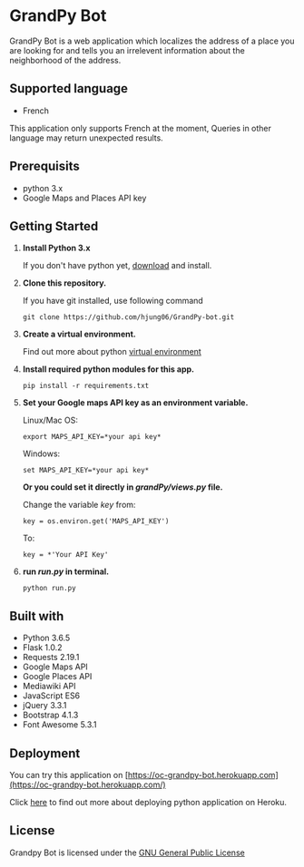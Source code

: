 
# GrandPy Bot
GrandPy Bot is a web application which localizes the address of a place you are looking for and tells you an irrelevent information about the neighborhood of the address.

## Supported language
- French

This application only supports French at the moment, Queries in other language may return unexpected results.

## Prerequisits
- python 3.x
- Google Maps and Places API key

## Getting Started
1. **Install Python 3.x**

	If you don't have python yet, [download](https://www.python.org/downloads/) and install.

2. **Clone this repository.**

	If you have git installed, use following command
	```
	git clone https://github.com/hjung06/GrandPy-bot.git
	```

3. **Create a virtual environment.**

	Find out more about python [virtual environment](https://docs.python.org/3/tutorial/venv.html)

4. **Install required python modules for this app.**
	```
	pip install -r requirements.txt
	```

5. **Set your Google maps API key as an environment variable.**

	Linux/Mac OS:
	```
	export MAPS_API_KEY=*your api key*
	```
	Windows:
	```
	set MAPS_API_KEY=*your api key*
	```
	**Or you could set it directly in *grandPy/views.py* file.**

	Change the variable *key* from:
	```
	key = os.environ.get('MAPS_API_KEY')
	```
	To:
	```
	key = *'Your API Key'
	```
6. **run *run.py* in terminal.**
	```
	python run.py
	```

## Built with
- Python 3.6.5
- Flask 1.0.2
- Requests 2.19.1
- Google Maps API
- Google Places API
- Mediawiki API
- JavaScript ES6
- jQuery 3.3.1
- Bootstrap 4.1.3
- Font Awesome 5.3.1

## Deployment
You can try this application on [https://oc-grandpy-bot.herokuapp.com](https://oc-grandpy-bot.herokuapp.com/)

Click [here](https://devcenter.heroku.com/articles/getting-started-with-python) to find out more about deploying python application on Heroku.

## License
Grandpy Bot is licensed under the [GNU General Public License](https://www.gnu.org/licenses/gpl-3.0.en.html)
